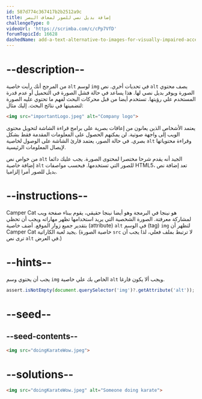 ```yaml
---
id: 587d774c367417b2b2512a9c
title: إضافة بديل نصي للصور لضعاف البصر
challengeType: 0
videoUrl: 'https://scrimba.com/c/cPp7VfD'
forumTopicId: 16628
dashedName: add-a-text-alternative-to-images-for-visually-impaired-accessibility
---
```


# --description--

من المرجح أنك رأيت خاصية `alt` لوسم `img` في تحديات أخري. نص `alt` يصف محتوي الصورة ويوفر بديل نصي لها. هذا يساعد في حالة فشل الصورة في التحميل أو عدم قدرة المستخدم علي رؤيتها. تستخدم أيضا من قبل محركات البحث لفهم ما تحتوي عليه الصورة لتضمينها في نتائج البحث. إليك مثال:

```html
<img src="importantLogo.jpeg" alt="Company logo">
```

يعتمد الأشخاص الذين يعانون من إعاقات بصرية على برامج قراءة الشاشة لتحويل محتوى الويب إلى واجهة صوتية. لن يمكنهم الحصول على المعلومات المقدمة فقط بشكل بصري. في حالة الصور، يعتمد قارئ الشاشة على الوصول لخاصية `alt` وقراءة محتوياتها لإيصال المعلومات الرئيسية.

من خواص نص `alt` الجيد أنه يقدم شرحا مختصرا لمحتوى الصورة. يجب عليك دائما إضافة خاصية `alt` للصور التي تستخدمها. فبحسب مواصفات HTML5، تعد إضافة نص بديل للصور أمرا إلزاميا.

# --instructions--

Camper Cat هو نينجا في البرمجة وهو أيضا نينجا حقيقي، يقوم ببناء صفحة ويب لمشاركة معرفتة. الصورة الشخصية التي يريد استخدامها تظهر مهاراته ويجب أن تحظي بتقدير جميع زوار الموقع. أضف خاصية (attribute) `alt` في الوسم (tag) `img` لتظهر أن Camper Cat يجيد لعبة الكاراتية. (خاصية الصورة `src` لا ترتبط بملف فعلي، لذا يجب أن ترى نص `alt` في العرض.)

# --hints--

يجب أن يحتوي وسم `img` الخاص بك علي خاصية `alt` ويجب ألا يكون فارغا.

```js
assert.isNotEmpty(document.querySelector('img')?.getAttribute('alt'));
```

# --seed--

## --seed-contents--

```html
<img src="doingKarateWow.jpeg">
```

# --solutions--

```html
<img src="doingKarateWow.jpeg" alt="Someone doing karate">
```
